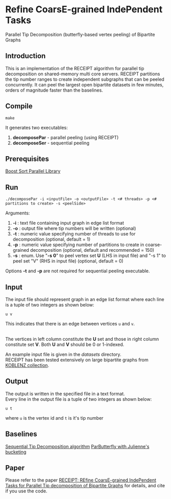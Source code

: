 # Refine CoarsE-grained IndePendent Tasks
Parallel Tip Decomposition (butterfly-based vertex peeling) of Bipartite Graphs

## Introduction
This is an implementation of the RECEIPT algorithm for parallel tip decomposition
on shared-memory multi core servers. RECEIPT partitions the tip number ranges
to create independent subgraphs that can be peeled concurrently. It can peel 
the largest open bipartite datasets in few minutes, orders of magnitude faster
than the baselines.

## Compile
```
make
```

It generates two executables:

1. **decomposePar** - parallel peeling (using RECEIPT)
2. **decomposeSer** - sequential peeling


## Prerequisites
[Boost Sort Parallel Library](https://github.com/fjtapia/sort_parallel)


## Run
```
./decomposePar -i <inputFile> -o <outputFile> -t <# threads> -p <# partitions to create> -s <peelSide>

```
Arguments:

1. **-i** : text file containing input graph in edge list format
2. **-o** : output file where tip numbers will be written (optional)
3. **-t** : numeric value specifying number of threads to use for decomposition (optional, default = 1)
4. **-p** : numeric value specifying number of partitions to create in coarse-grained decomposition (optional, default and recommended = 150)
5. **-s** : enum. Use "**-s 0**" to peel vertex set **U** (LHS in input file) and "-s 1" to peel set "V" (RHS in input file) (optional, default = 0)


Options **-t** and **-p** are not required for sequential peeling executable.


## Input
The input file should represent graph in an edge list format where each line is a tuple of two integers as shown below:
```
u v
```
This indicates that there is an edge between vertices `u` and `v`.<br /><br />


The vertices in left column constitute the **U** set and those in right column constitute set **V**.
Both **U** and **V** should be 0 or 1-indexed. <br />

An example input file is given in the *datasets* directory.<br />
RECEIPT has been tested extensively on large bipartite graphs from [KOBLENZ collection](http://konect.cc/).


## Output
The output is written in the specified file in a text format.<br />
Every line in the output file is a tuple of two integers as shown below: 
```
u t
```
where `u` is the vertex id and `t` is it's tip number


## Baselines
[Sequential Tip Decomposition algorithm](http://sariyuce.com/bnd.tar)
[ParButterfly with Julienne's bucketing](https://github.com/jeshi96/parbutterfly)

## Paper
Please refer to the paper [RECEIPT: REfine CoarsE-grained IndePendent Tasks for Parallel Tip decomposition of Bipartite Graphs](https://arxiv.org/abs/2010.08695)
for details, and cite if you use the code.

